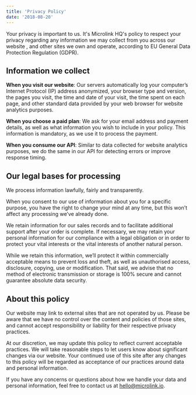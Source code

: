 ```yaml
---
title: 'Privacy Policy'
date: '2018-08-20'
---
```


<Paraph fontSize={3}>
  Your privacy is important to us. It's Microlink HQ's policy to respect
  your privacy regarding any information we may collect from you across our
  website <Link href='https://microlink.io' children='microlink.io' />, and
  other sites we own and operate, according to EU General Data Protection
  Regulation (GDPR).
</Paraph>

## Information we collect

**When you visit our website**: Our servers automatically log your computer’s Internet Protocol (IP) address anonymized, your browser type and version, the pages you visit, the time and date of your visit, the time spent on each page, and other standard data provided by your web browser for website analytics purposes.

**When you choose a paid plan**: We ask for your email address and payment details, as well as what information you wish to include in your policy. This information is mandatory, as we use it to process the payment.

**When you consume our API**: Similar to data collected for website analytics purposes, we do the same in our API for detecting errors or improve response timing.

## Our legal bases for processing

We process information lawfully, fairly and transparently.

When you consent to our use of information about you for a specific purpose, you have the right to change your mind at any time, but this won’t affect any processing we’ve already done.

We retain information for our sales records and to facilitate additional support after your order is complete. If necessary, we may retain your personal information for our compliance with a legal obligation or in order to protect your vital interests or the vital interests of another natural person.

While we retain this information, we’ll protect it within commercially acceptable means to prevent loss and theft, as well as unauthorised access, disclosure, copying, use or modification. That said, we advise that no method of electronic transmission or storage is 100% secure and cannot guarantee absolute data security.

## About this policy

Our website may link to external sites that are not operated by us. Please be aware that we have no control over the content and policies of those sites, and cannot accept responsibility or liability for their respective privacy practices.

At our discretion, we may update this policy to reflect current acceptable practices. We will take reasonable steps to let users know about significant changes via our website. Your continued use of this site after any changes to this policy will be regarded as acceptance of our practices around data and personal information.

If you have any concerns or questions about how we handle your data and personal information, feel free to contact us at [hello@microlink.io](mailto:hello@microlink.io).
